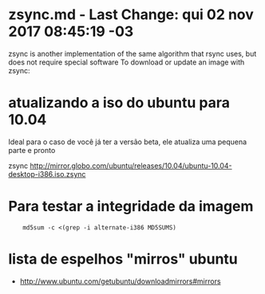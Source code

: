 # zsync.md - Last Change: qui 02 nov 2017 08:45:19 -03

zsync is another implementation of the same algorithm that rsync uses, but
does not require special software To download or update an image with zsync:

# atualizando a iso do ubuntu para 10.04

Ideal para o caso de você já ter a versão beta, ele atualiza uma pequena
parte e pronto

zsync http://mirror.globo.com/ubuntu/releases/10.04/ubuntu-10.04-desktop-i386.iso.zsync

# Para testar a integridade da imagem

		md5sum -c <(grep -i alternate-i386 MD5SUMS)

# lista de espelhos "mirros" ubuntu
* http://www.ubuntu.com/getubuntu/downloadmirrors#mirrors
